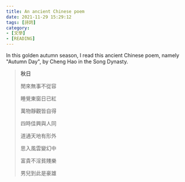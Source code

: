 ```yaml
---
title: An ancient Chinese poem
date: 2021-11-29 15:29:12
tags: [詩詞]
category: 
- [文學]
- [READING]
---
```


In this golden autumn season, I read this ancient Chinese poem, namely "Autumn Day", by Cheng Hao in the Song Dynasty.

<!-- more -->

> **秋日**
>
> 閒來無事不從容
>
> 睡覺東窗日已紅
>
> 萬物靜觀皆自得
>
> 四時佳興與人同
>
> 道通天地有形外
>
>思入風雲變幻中
>
>富貴不淫貧賤樂
>
>男兒到此是豪雄
>
